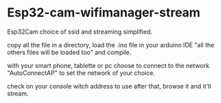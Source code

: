 # Esp32-cam-wifimanager-stream
Esp32Cam choice of ssid and streaming simplified.

copy all the file in a directory, load the .ino file in your arduino IDE "all the others files will be loaded too" and compile.

with your smart phone, tablette or pc choose to connect to the network "AutoConnectAP" to set the  network of your choice.

check on your console witch address to use after that, browse it and it'll stream.
